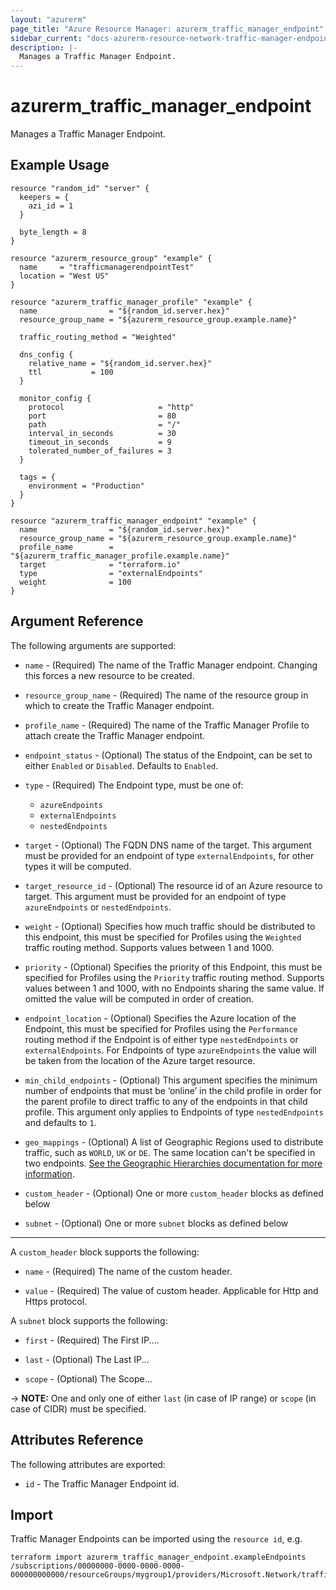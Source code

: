 ```yaml
---
layout: "azurerm"
page_title: "Azure Resource Manager: azurerm_traffic_manager_endpoint"
sidebar_current: "docs-azurerm-resource-network-traffic-manager-endpoint"
description: |-
  Manages a Traffic Manager Endpoint.
---
```


# azurerm_traffic_manager_endpoint

Manages a Traffic Manager Endpoint.

## Example Usage

```hcl
resource "random_id" "server" {
  keepers = {
    azi_id = 1
  }

  byte_length = 8
}

resource "azurerm_resource_group" "example" {
  name     = "trafficmanagerendpointTest"
  location = "West US"
}

resource "azurerm_traffic_manager_profile" "example" {
  name                = "${random_id.server.hex}"
  resource_group_name = "${azurerm_resource_group.example.name}"

  traffic_routing_method = "Weighted"

  dns_config {
    relative_name = "${random_id.server.hex}"
    ttl           = 100
  }

  monitor_config {
    protocol                     = "http"
    port                         = 80
    path                         = "/"
    interval_in_seconds          = 30
    timeout_in_seconds           = 9
    tolerated_number_of_failures = 3
  }

  tags = {
    environment = "Production"
  }
}

resource "azurerm_traffic_manager_endpoint" "example" {
  name                = "${random_id.server.hex}"
  resource_group_name = "${azurerm_resource_group.example.name}"
  profile_name        = "${azurerm_traffic_manager_profile.example.name}"
  target              = "terraform.io"
  type                = "externalEndpoints"
  weight              = 100
}
```

## Argument Reference

The following arguments are supported:

* `name` - (Required) The name of the Traffic Manager endpoint. Changing this forces a
    new resource to be created.

* `resource_group_name` - (Required) The name of the resource group in which to
    create the Traffic Manager endpoint.

* `profile_name` - (Required) The name of the Traffic Manager Profile to attach
    create the Traffic Manager endpoint.

* `endpoint_status` - (Optional) The status of the Endpoint, can be set to
    either `Enabled` or `Disabled`. Defaults to `Enabled`.

* `type` - (Required) The Endpoint type, must be one of:
    - `azureEndpoints`
    - `externalEndpoints`
    - `nestedEndpoints`

* `target` - (Optional) The FQDN DNS name of the target. This argument must be
    provided for an endpoint of type `externalEndpoints`, for other types it
    will be computed.

* `target_resource_id` - (Optional) The resource id of an Azure resource to
    target. This argument must be provided for an endpoint of type
    `azureEndpoints` or `nestedEndpoints`.

* `weight` - (Optional) Specifies how much traffic should be distributed to this
    endpoint, this must be specified for Profiles using the  `Weighted` traffic
    routing method. Supports values between 1 and 1000.

* `priority` - (Optional) Specifies the priority of this Endpoint, this must be
    specified for Profiles using the `Priority` traffic routing method. Supports
    values between 1 and 1000, with no Endpoints sharing the same value. If
    omitted the value will be computed in order of creation.

* `endpoint_location` - (Optional) Specifies the Azure location of the Endpoint,
    this must be specified for Profiles using the `Performance` routing method
    if the Endpoint is of either type `nestedEndpoints` or `externalEndpoints`.
    For Endpoints of type `azureEndpoints` the value will be taken from the
    location of the Azure target resource.

* `min_child_endpoints` - (Optional) This argument specifies the minimum number
    of endpoints that must be ‘online’ in the child profile in order for the
    parent profile to direct traffic to any of the endpoints in that child
    profile. This argument only applies to Endpoints of type `nestedEndpoints`
    and defaults to `1`.

* `geo_mappings` - (Optional) A list of Geographic Regions used to distribute traffic, such as `WORLD`, `UK` or `DE`. The same location can't be specified in two endpoints. [See the Geographic Hierarchies documentation for more information](https://docs.microsoft.com/en-us/rest/api/trafficmanager/geographichierarchies/getdefault).

* `custom_header` - (Optional) One or more `custom_header` blocks as defined below

* `subnet` - (Optional) One or more `subnet` blocks as defined below

---
A `custom_header` block supports the following:

* `name` - (Required) The name of the custom header.

* `value` - (Required) The value of custom header. Applicable for Http and Https protocol. 

A `subnet` block supports the following:

* `first` - (Required) The First IP....

* `last` - (Optional) The Last IP...

* `scope` - (Optional) The Scope...

-> **NOTE:** One and only one of either `last` (in case of IP range) or `scope` (in case of CIDR) must be specified.

## Attributes Reference

The following attributes are exported:

* `id` - The Traffic Manager Endpoint id.

## Import

Traffic Manager Endpoints can be imported using the `resource id`, e.g.

```shell
terraform import azurerm_traffic_manager_endpoint.exampleEndpoints /subscriptions/00000000-0000-0000-0000-000000000000/resourceGroups/mygroup1/providers/Microsoft.Network/trafficManagerProfiles/mytrafficmanagerprofile1/azureEndpoints/mytrafficmanagerendpoint
```
